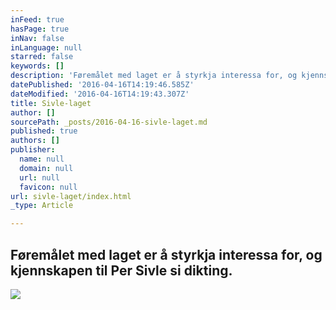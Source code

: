 ```yaml
---
inFeed: true
hasPage: true
inNav: false
inLanguage: null
starred: false
keywords: []
description: 'Føremålet med laget er å styrkja interessa for, og kjennskapen til Per Sivle si dikting.'
datePublished: '2016-04-16T14:19:46.585Z'
dateModified: '2016-04-16T14:19:43.307Z'
title: Sivle-laget
author: []
sourcePath: _posts/2016-04-16-sivle-laget.md
published: true
authors: []
publisher:
  name: null
  domain: null
  url: null
  favicon: null
url: sivle-laget/index.html
_type: Article

---
```

## Føremålet med laget er å styrkja interessa for, og kjennskapen til Per Sivle si dikting.
![](https://the-grid-user-content.s3-us-west-2.amazonaws.com/63b14a64-21bb-4368-8e93-5e1963ef5a10.png)